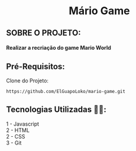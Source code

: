 # <h1 align="center"> **Mário Game** </h1>

## SOBRE O PROJETO:
#### Realizar a recriação do game Mario World
## Pré-Requisitos:
Clone do Projeto:
```
https://github.com/ElGuapoLoko/mario-game.git
```

## Tecnologias Utilizadas 👨‍💻:
1 - Javascript \
2 - HTML \
2 - CSS \
3 - Git
